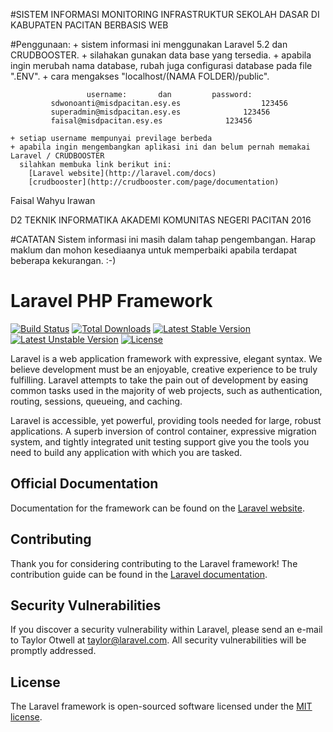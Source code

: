 #SISTEM INFORMASI MONITORING INFRASTRUKTUR SEKOLAH DASAR DI KABUPATEN PACITAN BERBASIS WEB

#Penggunaan:
	+ sistem informasi ini menggunakan Laravel 5.2 dan CRUDBOOSTER.
	+ silahakan gunakan data base yang tersedia.
	+ apabila ingin merubah nama database, rubah juga configurasi database pada file ".ENV".
	+ cara mengakses "localhost/(NAMA FOLDER)/public".

					 username:		 dan		 password:
			 sdwonoanti@misdpacitan.esy.es 	       			123456
			 superadmin@misdpacitan.esy.es 				123456
			 faisal@misdpacitan.esy.es 				123456

	+ setiap username mempunyai previlage berbeda
	+ apabila ingin mengembangkan aplikasi ini dan belum pernah memakai Laravel / CRUDBOOSTER
	  silahkan membuka link berikut ini:
	  	[Laravel website](http://laravel.com/docs)
	  	[crudbooster](http://crudbooster.com/page/documentation)


Faisal Wahyu Irawan

D2 TEKNIK INFORMATIKA
AKADEMI KOMUNITAS NEGERI PACITAN 2016


#CATATAN
Sistem informasi ini masih dalam tahap pengembangan. Harap maklum dan mohon kesediaanya untuk memperbaiki
apabila terdapat beberapa kekurangan. :-)


# Laravel PHP Framework

[![Build Status](https://travis-ci.org/laravel/framework.svg)](https://travis-ci.org/laravel/framework)
[![Total Downloads](https://poser.pugx.org/laravel/framework/d/total.svg)](https://packagist.org/packages/laravel/framework)
[![Latest Stable Version](https://poser.pugx.org/laravel/framework/v/stable.svg)](https://packagist.org/packages/laravel/framework)
[![Latest Unstable Version](https://poser.pugx.org/laravel/framework/v/unstable.svg)](https://packagist.org/packages/laravel/framework)
[![License](https://poser.pugx.org/laravel/framework/license.svg)](https://packagist.org/packages/laravel/framework)

Laravel is a web application framework with expressive, elegant syntax. We believe development must be an enjoyable, creative experience to be truly fulfilling. Laravel attempts to take the pain out of development by easing common tasks used in the majority of web projects, such as authentication, routing, sessions, queueing, and caching.

Laravel is accessible, yet powerful, providing tools needed for large, robust applications. A superb inversion of control container, expressive migration system, and tightly integrated unit testing support give you the tools you need to build any application with which you are tasked.

## Official Documentation

Documentation for the framework can be found on the [Laravel website](http://laravel.com/docs).

## Contributing

Thank you for considering contributing to the Laravel framework! The contribution guide can be found in the [Laravel documentation](http://laravel.com/docs/contributions).

## Security Vulnerabilities

If you discover a security vulnerability within Laravel, please send an e-mail to Taylor Otwell at taylor@laravel.com. All security vulnerabilities will be promptly addressed.

## License

The Laravel framework is open-sourced software licensed under the [MIT license](http://opensource.org/licenses/MIT).

